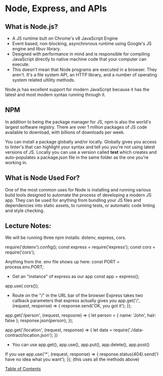 # Node, Express, and APIs

## What is Node.js?

- A JS runtime bult on Chrome's v8 JavaScript Engine
- Event based, non-blocking, asynchronous runtime using Google's JS engine and libuv library. 
- Designed with performance in mind and is responsible for compiling JavaScript directly to native machine code that your computer can execute. 
- This doesn't mean that Node programs are executed in a browser. They aren't. It's a file system API, an HTTP library, and a number of operating system related ultility methods. 

Node.js has excellent support for modern JavaScript because it has the latest and most modern syntax running through it. 

## NPM 

In addition to being the package manager for JS, npm is also the world's largest software registry. There are over 1 million packages of JS code available to download, with billions of downloads per week. 

You can install a package globally and/or locally. Globally gives you access to linter's that can highlight your syntax and tell you you're not using latest versions of JS. 
Locally you can use a version called **test** which creates and auto-populates a package.json file in the same folder as the one you're working in. 

## What is Node Used For?

One of the most common uses for Node is installing and running various build tools designed to automate the process of developing a modern JS app. They can be used for anything from bundling your JS files and dependencies into static assets, to running tests, or automatic code linting and style checking. 

## Lecture Notes:

We will be running three npm installs: dotenv, express, cors.

require('dotenv').config();
const express = require('express');
const cors = require('cors');

Anything from the .env file shows up here:
const PORT = process.env.PORT;

- Get an "instance" of express as our app
const app = express();

app.use( cors());

- Route on the "/" in the URL bar of the browser
Express takes two callback parameters that express actually gives you
app.get('/', (request, response) => {
  response.send('OK, you got it');
});

app.get('/person', (request, resposne) => {
  let person = { name: 'John', hair: false };
  response.json(person);
});

app.get('/location', (request, response) => {
  let data = require('./data-contract/location.json');
})
- You can use app.get(), app.use(), app.put(), app.delete(), app.post()

If you use app.use('*', (request, response) => {
  response.status(404).send('I have no idea what you want');
}); (this uses all the methods above)

[Table of Contents](README.md)